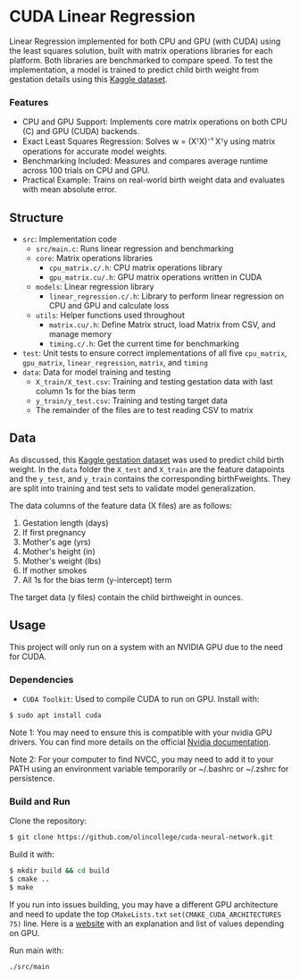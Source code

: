 # CUDA Linear Regression

Linear Regression implemented for both CPU and GPU (with CUDA) using the least squares solution, built with matrix operations libraries for each platform. Both libraries are benchmarked to compare speed. To test the implementation, a model is trained to predict child birth weight from gestation details using this [Kaggle dataset](https://www.kaggle.com/datasets/jacopoferretti/child-weight-at-birth-and-gestation-details).

### Features

- CPU and GPU Support: Implements core matrix operations on both CPU (C) and GPU (CUDA) backends.
- Exact Least Squares Regression: Solves w = (XᵀX)⁻¹ Xᵀy using matrix operations for accurate model weights.
- Benchmarking Included: Measures and compares average runtime across 100 trials on CPU and GPU.
- Practical Example: Trains on real-world birth weight data and evaluates with mean absolute error.

## Structure

- `src`: Implementation code
    - `src/main.c`: Runs linear regression and benchmarking
    - `core`: Matrix operations libraries
        - `cpu_matrix.c/.h`: CPU matrix operations library
        - `gpu_matrix.cu/.h`: GPU matrix operations written in CUDA
    - `models`: Linear regression library
        - `linear_regression.c/.h`: Library to perform linear regression on CPU and GPU and calculate loss
    - `utils`: Helper functions used throughout
        - `matrix.cu/.h`: Define Matrix struct, load Matrix from CSV, and manage memory
        - `timing.c/.h`: Get the current time for benchmarking
- `test`: Unit tests to ensure correct implementations of all five `cpu_matrix`, `gpu_matrix`, `linear_regression`, `matrix`, and `timing`
- `data`: Data for model training and testing
    - `X_train/X_test.csv`: Training and testing gestation data with last column 1s for the bias term
    - `y_train/y_test.csv`: Training and testing target data
    - The remainder of the files are to test reading CSV to matrix

## Data

As discussed, this [Kaggle gestation dataset](https://www.kaggle.com/datasets/jacopoferretti/child-weight-at-birth-and-gestation-details) was used to predict child birth weight. In the `data` folder the `X_test` and `X_train` are the feature datapoints and the `y_test`, and `y_train` contains the corresponding birthFweights. They are split into training and test sets to validate model generalization.

The data columns of the feature data (X files) are as follows:
1. Gestation length (days)
2. If first pregnancy
3. Mother's age (yrs)
4. Mother's height (in)
5. Mother's weight (lbs)
6. If mother smokes
7. All 1s for the bias term (y-intercept) term

The target data (y files) contain the child birthweight in ounces.

## Usage

This project will only run on a system with an NVIDIA GPU due to the need for CUDA.

### Dependencies
- `CUDA Toolkit`: Used to compile CUDA to run on GPU. Install with:
```bash 
$ sudo apt install cuda
```
Note 1: You may need to ensure this is compatible with your nvidia GPU drivers. You can find more details on the official [Nvidia documentation](https://docs.nvidia.com/cuda/cuda-toolkit-release-notes/index.html).

Note 2: For your computer to find NVCC, you may need to add it to your PATH using an environment variable temporarily or ~/.bashrc or ~/.zshrc for persistence.

### Build and Run

Clone the repository:
```bash
$ git clone https://github.com/olincollege/cuda-neural-network.git
```
Build it with:
```bash
$ mkdir build && cd build
$ cmake ..
$ make
```

If you run into issues building, you may have a different GPU architecture and need to update the top `CMakeLists.txt` `set(CMAKE_CUDA_ARCHITECTURES 75)` line. Here is a [website](https://arnon.dk/matching-sm-architectures-arch-and-gencode-for-various-nvidia-cards/) with an explanation and list of values depending on GPU.

Run main with:
```bash
./src/main
```


